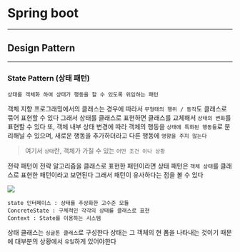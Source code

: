 # Spring boot
---
## Design Pattern
---
### State Pattern (상태 패턴)
```
상태를 객체화 하여 상태가 행동을 할 수 있도록 위임하는 패턴
```
객체 지향 프로그래밍에서의 클래스는 경우에 따라서 `무형태의 행위 / 동작`도 클래스로 묶어 표현할 수 있다
그래서 상태를 클래스로 표현하면 클래스를 교체해서 `상태의 변화`를 표현할 수 있다
또, 객체 내부 상태 변경에 따라 객체의 행동을 `상태에 특화된 행동들`로 분리해닐 수 있으며, 새로운 행동을 추가하더라고 다른 행동에 `영향을 주지 않는다`
> 여기서 `상태`란, 객체가 가질 수 있는 `어떤 조건 이나 상황`

전략 패턴이 전략 알고리즘을 클래스로 표현한 패턴이라면 상태 패턴은 `객체 상태`를 클래스로 표현한 패턴이라고 보면된다
그래서 패턴이 유사하다는 점을 볼 수 있다

![](https://miro.medium.com/v2/resize:fit:1400/0*S7pZHlsh4VPZiz7q)
```
state 인터페이스 : 상태를 추상화한 고수준 모듈
ConcreteState : 구체적인 각각의 상태를 클래스로 표현
Context : State를 이용하는 시스템
```
상태 클래스는 `싱글톤 클래스`로 구성한다
상태는 그 객체의 현 폼을 나타내는 것이기 때문에 대부분의 상황에서 `유일`하게 있어야한다